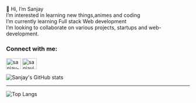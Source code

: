 👋 Hi, I’m Sanjay<br>
I’m interested in learning new things,animes and coding<br>
I’m currently learning Full stack Web development<br>
I’m looking to collaborate on various projects, startups and web-development.<br>

<h3 align="left">Connect with me:</h3>
<p align="left">
<a href="https://linkedin.com/in/sanjay-jaiswal-603757202" target="blank"><img align="center" src="https://raw.githubusercontent.com/rahuldkjain/github-profile-readme-generator/neutral-icons/src/images/icons/Social/linked-in-alt.svg" alt="sanjay-jaiswal-603757202" height="30" width="40" /></a>
<a href="https://instagram.com/sanjayjaiswal._" target="blank"><img align="center" src="https://raw.githubusercontent.com/rahuldkjain/github-profile-readme-generator/neutral-icons/src/images/icons/Social/instagram.svg" alt="sanjayjaiswal._" height="30" width="40" /></a>
</p>










![Sanjay's GitHub stats](https://github-readme-stats.vercel.app/api?username=sanjay-xdr&show_icons=true&theme=dark)

<hr>

![Top Langs](https://github-readme-stats.vercel.app/api/top-langs/?username=sanjay-xdr)

<!--
**sanjay-xdr/sanjay-xdr** is a ✨ _special_ ✨ repository because its `README.md` (this file) appears on your GitHub profile.

Here are some ideas to get you started:

- 🔭 I’m currently working on ...
- 🌱 I’m currently learning ...
- 👯 I’m looking to collaborate on ...
- 🤔 I’m looking for help with ...
- 💬 Ask me about ...
- 📫 How to reach me: ...
- 😄 Pronouns: ...
- ⚡ Fun fact: ...
-->
